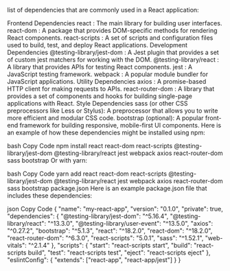 list of dependencies that are commonly used in a React application:

Frontend Dependencies
react : The main library for building user interfaces.
react-dom : A package that provides DOM-specific methods for rendering React components.
react-scripts : A set of scripts and configuration files used to build, test, and deploy React applications.
Development Dependencies
@testing-library/jest-dom : A Jest plugin that provides a set of custom jest matchers for working with the DOM.
@testing-library/react : A library that provides APIs for testing React components.
jest : A JavaScript testing framework.
webpack : A popular module bundler for JavaScript applications.
Utility Dependencies
axios : A promise-based HTTP client for making requests to APIs.
react-router-dom : A library that provides a set of components and hooks for building single-page applications with React.
Style Dependencies
sass (or other CSS preprocessors like Less or Stylus): A preprocessor that allows you to write more efficient and modular CSS code.
bootstrap (optional): A popular front-end framework for building responsive, mobile-first UI components.
Here is an example of how these dependencies might be installed using npm:

bash
Copy Code
npm install react react-dom react-scripts @testing-library/jest-dom @testing-library/react jest webpack axios react-router-dom sass bootstrap
Or with yarn:

bash
Copy Code
yarn add react react-dom react-scripts @testing-library/jest-dom @testing-library/react jest webpack axios react-router-dom sass bootstrap
package.json
Here is an example package.json file that includes these dependencies:

json
Copy Code
{
  "name": "my-react-app",
  "version": "0.1.0",
  "private": true,
  "dependencies": {
    "@testing-library/jest-dom": "^5.16.4",
    "@testing-library/react": "^13.3.0",
    "@testing-library/user-event": "^13.5.0",
    "axios": "^0.27.2",
    "bootstrap": "^5.1.3",
    "react": "^18.2.0",
    "react-dom": "^18.2.0",
    "react-router-dom": "^6.3.0",
    "react-scripts": "5.0.1",
    "sass": "^1.52.1",
    "web-vitals": "^2.1.4"
  },
  "scripts": {
    "start": "react-scripts start",
    "build": "react-scripts build",
    "test": "react-scripts test",
    "eject": "react-scripts eject"
  },
  "eslintConfig": {
    "extends": ["react-app", "react-app/jest"]
  }
}